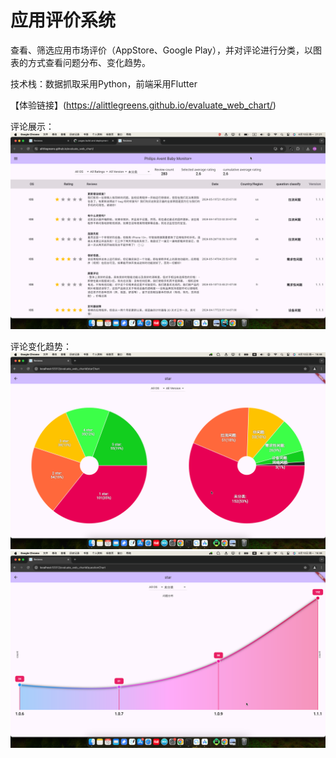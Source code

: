 # 应用评价系统
查看、筛选应用市场评价（AppStore、Google Play），并对评论进行分类，以图表的方式查看问题分布、变化趋势。

技术栈：数据抓取采用Python，前端采用Flutter

【体验链接】(https://alittlegreens.github.io/evaluate_web_chart/)

评论展示：![图片说明](https://github.com/aLittleGreens/evaluate_web_chart/blob/main/screenshot/1.png)

评论变化趋势：
![图片说明](https://github.com/aLittleGreens/evaluate_web_chart/blob/main/screenshot/2.png)
![图片说明](https://github.com/aLittleGreens/evaluate_web_chart/blob/main/screenshot/3.png)
